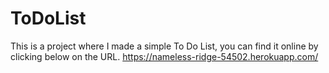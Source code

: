# ToDoList
This is a project where I made a simple To Do List, you can find it online by clicking below on the URL.
https://nameless-ridge-54502.herokuapp.com/
